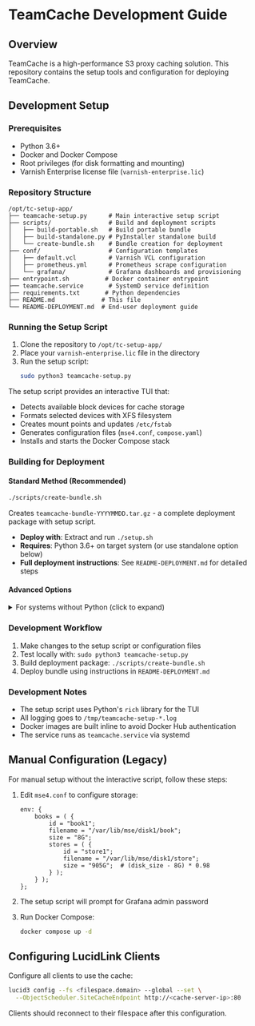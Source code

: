 # TeamCache Development Guide

## Overview

TeamCache is a high-performance S3 proxy caching solution. This repository contains the setup tools and configuration for deploying TeamCache.

## Development Setup

### Prerequisites

- Python 3.6+
- Docker and Docker Compose
- Root privileges (for disk formatting and mounting)
- Varnish Enterprise license file (`varnish-enterprise.lic`)

### Repository Structure

```
/opt/tc-setup-app/
├── teamcache-setup.py      # Main interactive setup script
├── scripts/                # Build and deployment scripts
│   ├── build-portable.sh   # Build portable bundle
│   ├── build-standalone.py # PyInstaller standalone build
│   └── create-bundle.sh    # Bundle creation for deployment
├── conf/                   # Configuration templates
│   ├── default.vcl         # Varnish VCL configuration
│   ├── prometheus.yml      # Prometheus scrape configuration
│   └── grafana/            # Grafana dashboards and provisioning
├── entrypoint.sh          # Docker container entrypoint
├── teamcache.service       # SystemD service definition
├── requirements.txt       # Python dependencies
├── README.md             # This file
└── README-DEPLOYMENT.md  # End-user deployment guide
```

### Running the Setup Script

1. Clone the repository to `/opt/tc-setup-app/`
2. Place your `varnish-enterprise.lic` file in the directory
3. Run the setup script:
   ```bash
   sudo python3 teamcache-setup.py
   ```

The setup script provides an interactive TUI that:
- Detects available block devices for cache storage
- Formats selected devices with XFS filesystem
- Creates mount points and updates `/etc/fstab`
- Generates configuration files (`mse4.conf`, `compose.yaml`)
- Installs and starts the Docker Compose stack

### Building for Deployment

#### Standard Method (Recommended)
```bash
./scripts/create-bundle.sh
```
Creates `teamcache-bundle-YYYYMMDD.tar.gz` - a complete deployment package with setup script.
- **Deploy with**: Extract and run `./setup.sh`
- **Requires**: Python 3.6+ on target system (or use standalone option below)
- **Full deployment instructions**: See `README-DEPLOYMENT.md` for detailed steps

#### Advanced Options
<details>
<summary>For systems without Python (click to expand)</summary>

**Create Bundle with Standalone Executable** (no Python required on target):
```bash
# Step 1: Build standalone executable (one-time setup)
./scripts/build-standalone.py  # Creates dist/teamcache-setup executable
                                # Also creates teamcache-deploy.tar.gz (ignore this)

# Step 2: Create deployment bundle (includes the executable)
./scripts/create-bundle.sh      # Creates teamcache-bundle-YYYYMMDD.tar.gz
                                # Now includes executable instead of Python script
```

**Use teamcache-bundle-*.tar.gz for deployment** (not teamcache-deploy.tar.gz).

After Step 1, all future bundles will include the standalone executable instead of the Python script, making them ~31MB but requiring no Python installation on target systems.

To revert to Python-based bundles: `rm dist/teamcache-setup`
</details>

### Development Workflow

1. Make changes to the setup script or configuration files
2. Test locally with: `sudo python3 teamcache-setup.py`
3. Build deployment package: `./scripts/create-bundle.sh`
4. Deploy bundle using instructions in `README-DEPLOYMENT.md`

### Development Notes

- The setup script uses Python's `rich` library for the TUI
- All logging goes to `/tmp/teamcache-setup-*.log`
- Docker images are built inline to avoid Docker Hub authentication
- The service runs as `teamcache.service` via systemd

## Manual Configuration (Legacy)

For manual setup without the interactive script, follow these steps:

1. Edit `mse4.conf` to configure storage:
   ```
   env: {
       books = ( {
           id = "book1";
           filename = "/var/lib/mse/disk1/book";
           size = "8G";
           stores = ( {
               id = "store1";
               filename = "/var/lib/mse/disk1/store";
               size = "905G";  # (disk_size - 8G) * 0.98
           } );
       } );
   };
   ```

2. The setup script will prompt for Grafana admin password
3. Run Docker Compose:
   ```bash
   docker compose up -d
   ```

## Configuring LucidLink Clients

Configure all clients to use the cache:

```bash
lucid3 config --fs <filespace.domain> --global --set \
  --ObjectScheduler.SiteCacheEndpoint http://<cache-server-ip>:80
```

Clients should reconnect to their filespace after this configuration.
